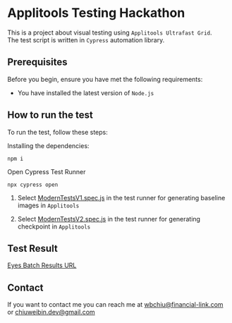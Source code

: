 # Applitools Testing Hackathon

This is a project about visual testing using `Applitools Ultrafast Grid`.
<br>The test script is written in `Cypress` automation library.

## Prerequisites

Before you begin, ensure you have met the following requirements:

- You have installed the latest version of `Node.js`

## How to run the test

To run the test, follow these steps:

Installing the dependencies:

```
npm i
```

Open Cypress Test Runner

```
npx cypress open
```

1. Select [ModernTestsV1.spec.js](https://github.com/ChiuWeiBin/Applitools-Testing-Hackathon/blob/master/cypress/integration/ModernTestsV1.spec.js) in the test runner for generating baseline images in `Applitools`

2. Select [ModernTestsV2.spec.js](https://github.com/ChiuWeiBin/Applitools-Testing-Hackathon/blob/master/cypress/integration/ModernTestsV2.spec.js) in the test runner for generating checkpoint in `Applitools`

## Test Result

[Eyes Batch Results URL](https://eyes.applitools.com/app/test-results/00000251808435681711?accountId=3iKH871PoUG0uwPaUaWWNw~~&display=gallery&top=00000251808435681711%283%29)

## Contact

If you want to contact me you can reach me at <wbchiu@financial-link.com> or <chiuweibin.dev@gmail.com>
